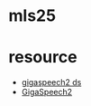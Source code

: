 # mls25

# resource

- [gigaspeech2 ds](speechcolab/gigaspeech2)
- [GigaSpeech2](https://github.com/SpeechColab/GigaSpeech2)
